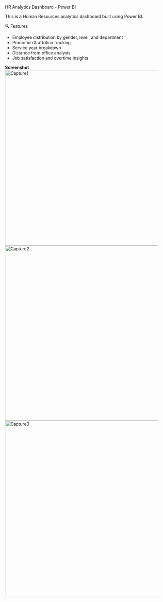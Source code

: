 HR Analytics Dashboard - Power BI

This is a Human Resources analytics dashboard built using Power BI.

🔍 Features
- Employee distribution by gender, level, and department
- Promotion & attrition tracking
- Service year breakdown
- Distance from office analysis
- Job satisfaction and overtime insights

**Screenshot**
  <img width="1022" height="578" alt="Capture1" src="https://github.com/user-attachments/assets/6f2ff915-c5ce-42a0-8c1b-2e418e8af80e" />
  <img width="1020" height="577" alt="Capture2" src="https://github.com/user-attachments/assets/074c5f67-b507-435f-a514-bd5837572f94" />
  <img width="1023" height="581" alt="Capture3" src="https://github.com/user-attachments/assets/284fd590-5995-4b0d-ba61-79281f819174" />


